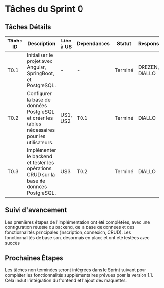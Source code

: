 # Tâches du Sprint 0

## Tâches Détails

| Tâche ID | Description                                                                                     | Liée à US | Dépendances | Statut   | Responsable          |
|----------|-------------------------------------------------------------------------------------------------|-----------|-------------|----------|----------------------|
| T0.1     | Initialiser le projet avec Angular, SpringBoot, et PostgreSQL.                                  | -         | -           | Terminé  | DREZEN, DIALLO               |
| T0.2     | Configurer la base de données PostgreSQL et créer les tables nécessaires pour les utilisateurs. | US1, US2  | T0.1        | Terminé  | DIALLO               |
| T0.3     | Implémenter le backend et tester les opérations CRUD sur la base de données PostgreSQL.         | US3       | T0.2        | Terminé  | DIALLO               |


## Suivi d'avancement
Les premières étapes de l'implémentation ont été complétées, avec une configuration réussie du backend, de la base de données et des fonctionnalités principales (inscription, connexion, CRUD). Les fonctionnalités de base sont désormais en place et ont été testées avec succès.

## Prochaines Étapes
Les tâches non terminées seront intégrées dans le Sprint suivant pour compléter les fonctionnalités supplémentaires prévues pour la version 1.1. Cela inclut l'intégration du frontend et l'ajout des maquettes.
